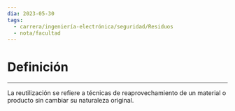 ```yaml
---
dia: 2023-05-30
tags:
  - carrera/ingeniería-electrónica/seguridad/Residuos
  - nota/facultad
---
```

# Definición
---
La reutilización se refiere a técnicas de reaprovechamiento de un material o producto sin cambiar su naturaleza original.
